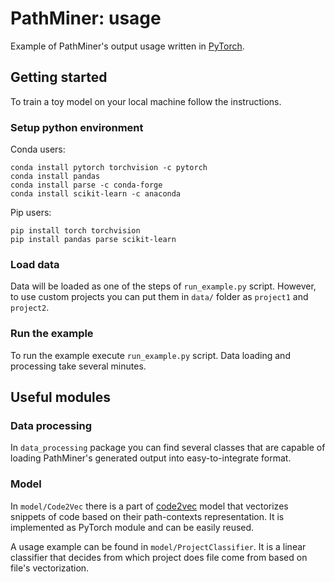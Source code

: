 # PathMiner: usage

Example of PathMiner's output usage written in [PyTorch](https://pytorch.org/).

## Getting started

To train a toy model on your local machine follow the instructions.

### Setup python environment

Conda users:

~~~~
conda install pytorch torchvision -c pytorch
conda install pandas
conda install parse -c conda-forge
conda install scikit-learn -c anaconda
~~~~

Pip users:
~~~~
pip install torch torchvision
pip install pandas parse scikit-learn
~~~~

### Load data

Data will be loaded as one of the steps of `run_example.py` script. 
However, to use custom projects you can put them in `data/` folder
as `project1` and `project2`.

### Run the example

To run the example execute `run_example.py` script. 
Data loading and processing take several minutes.


## Useful modules

### Data processing

In `data_processing` package you can find several classes that are capable of loading
PathMiner's generated output into easy-to-integrate format.

### Model

In `model/Code2Vec` there is a part of [code2vec](https://github.com/tech-srl/code2vec) 
model that vectorizes snippets of code based on their path-contexts representation. 
It is implemented as PyTorch module and can be easily reused.

A usage example can be found in `model/ProjectClassifier`.
It is a linear classifier that decides from which project does file come from based on file's vectorization.

